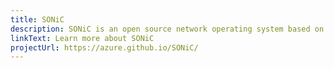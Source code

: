 ```yaml
---
title: SONiC
description: SONiC is an open source network operating system based on Linux that runs on switches from multiple vendors and ASICs
linkText: Learn more about SONiC
projectUrl: https://azure.github.io/SONiC/
---
```

